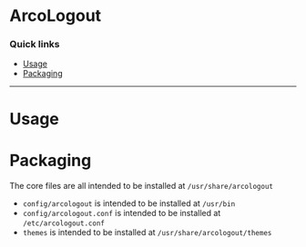 # ArcoLogout

### Quick links
* [Usage](#usage)
* [Packaging](#packaging)

---

# Usage <a name="usage"/></a>

# Packaging <a name="packaging"/></a>
The core files are all intended to be installed at `/usr/share/arcologout`

* `config/arcologout` is intended to be installed at `/usr/bin`
* `config/arcologout.conf` is intended to be installed at `/etc/arcologout.conf`
* `themes` is intended to be installed at `/usr/share/arcologout/themes`
